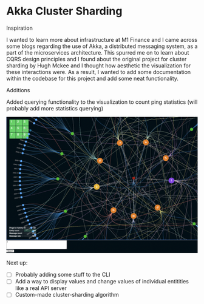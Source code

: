 # Akka Cluster Sharding

Inspiration 

I wanted to learn more about infrastructure at M1 Finance and I came across some blogs regarding the use of Akka, a distributed messaging system, as a part of the microservices architecture. This spurred me on to learn about CQRS design principles and I found about the original project for cluster sharding by Hugh Mckee and I thought how aesthetic the visualization for these interactions were. As a result, I wanted to add some documentation within the codebase for this project and add some neat functionality. 


Additions

Added querying functionality to the visualization to count ping statistics (will probably add more statistics querying)

![alt text](https://github.com/mfshi03/Akka-Cluster-Sharding/blob/main/docs/images/Screen%20Shot%202022-08-07%20at%209.53.05%20PM.png?raw=true)

Next up:
- [ ] Probably adding some stuff to the CLI
- [ ] Add a way to display values and change values of individual entitities like a real API server
- [ ] Custom-made cluster-sharding algorithm
